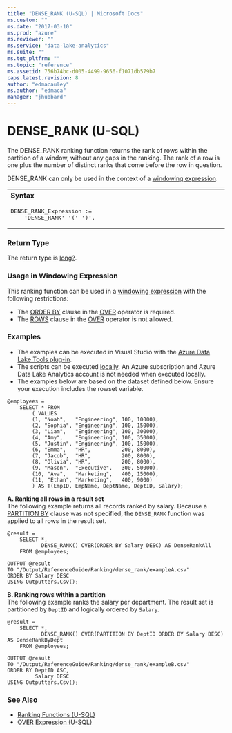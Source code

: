 ```yaml
---
title: "DENSE_RANK (U-SQL) | Microsoft Docs"
ms.custom: ""
ms.date: "2017-03-10"
ms.prod: "azure"
ms.reviewer: ""
ms.service: "data-lake-analytics"
ms.suite: ""
ms.tgt_pltfrm: ""
ms.topic: "reference"
ms.assetid: 756b74bc-d005-4499-9656-f1071db579b7
caps.latest.revision: 8
author: "edmacauley"
ms.author: "edmaca"
manager: "jhubbard"
---
```

# DENSE_RANK (U-SQL)
The DENSE_RANK ranking function returns the rank of rows within the partition of a window, without any gaps in the ranking. The rank of a row is one plus the number of distinct ranks that come before the row in question. 

DENSE_RANK can only be used in the context of a [windowing expression](../USQL/over-expression-u-sql.md). 
  
<table><th align="left">Syntax</th><tr><td><pre>
DENSE_RANK_Expression :=                                                                                 
    'DENSE_RANK' '(' ')'.
</pre></td></tr></table>

### Return Type 
The return type is [long?](../USQL/numeric-types-and-literals.md). 

### Usage in Windowing Expression 
This ranking function can be used in a [windowing expression](../USQL/over-expression-u-sql.md) with the following restrictions: 
* The [ORDER BY](../USQL/over-expression-u-sql.md#OBC) clause in the [OVER](../USQL/over-expression-u-sql.md) operator is required. 
* The [ROWS](../USQL/over-expression-u-sql.md#row_cla) clause in the [OVER](../USQL/over-expression-u-sql.md) operator is not allowed. 

### Examples
- The examples can be executed in Visual Studio with the [Azure Data Lake Tools plug-in](https://www.microsoft.com/download/details.aspx?id=49504).  
- The scripts can be executed [locally](https://docs.microsoft.com/azure/data-lake-analytics/data-lake-analytics-data-lake-tools-get-started#run-u-sql-locally).  An Azure subscription and Azure Data Lake Analytics account is not needed when executed locally.
- The examples below are based on the dataset defined below.  Ensure your execution includes the rowset variable.  
```
@employees = 
    SELECT * FROM 
        ( VALUES
        (1, "Noah",   "Engineering", 100, 10000),
        (2, "Sophia", "Engineering", 100, 15000),
        (3, "Liam",   "Engineering", 100, 30000),
        (4, "Amy",    "Engineering", 100, 35000),
        (5, "Justin", "Engineering", 100, 15000),
        (6, "Emma",   "HR",          200, 8000),
        (7, "Jacob",  "HR",          200, 8000),
        (8, "Olivia", "HR",          200, 8000),
        (9, "Mason",  "Executive",   300, 50000),
        (10, "Ava",   "Marketing",   400, 15000),
        (11, "Ethan", "Marketing",   400, 9000) 
        ) AS T(EmpID, EmpName, DeptName, DeptID, Salary);
```

**A.    Ranking all rows in a result set**   
The following example returns all records ranked by salary.  Because a [PARTITION BY](../USQL/over-expression-u-sql.md#OPBC) clause was not specified, the `DENSE_RANK` function was applied to all rows in the result set.
```
@result =
    SELECT *,
           DENSE_RANK() OVER(ORDER BY Salary DESC) AS DenseRankAll
    FROM @employees;

OUTPUT @result
TO "/Output/ReferenceGuide/Ranking/dense_rank/exampleA.csv"
ORDER BY Salary DESC
USING Outputters.Csv();
```

**B.    Ranking rows within a partition**   
The following example ranks the salary per department.  The result set is partitioned by `DeptID` and logically ordered by `Salary`.
```
@result =
    SELECT *,
           DENSE_RANK() OVER(PARTITION BY DeptID ORDER BY Salary DESC) AS DenseRankByDept
    FROM @employees;

OUTPUT @result
TO "/Output/ReferenceGuide/Ranking/dense_rank/exampleB.csv"
ORDER BY DeptID ASC,
         Salary DESC
USING Outputters.Csv();
```

### See Also 
* [Ranking Functions (U-SQL)](../USQL/ranking-functions-u-sql.md)  
* [OVER Expression (U-SQL)](../USQL/over-expression-u-sql.md)  
